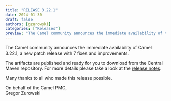 ```yaml
---
title: "RELEASE 3.22.1"
date: 2024-01-30
draft: false
authors: [gzurowski]
categories: ["Releases"]
preview: "The Camel community announces the immediate availability of the new Camel 3.22.1 LTS release"
---
```


The Camel community announces the immediate availability of Camel 3.22.1, a new patch release with 7 fixes and improvements.

The artifacts are published and ready for you to download from the Central Maven repository. For more details please take a look at the [release notes](/releases/release-3.22.1/).

Many thanks to all who made this release possible.

On behalf of the Camel PMC,  
Gregor Zurowski
